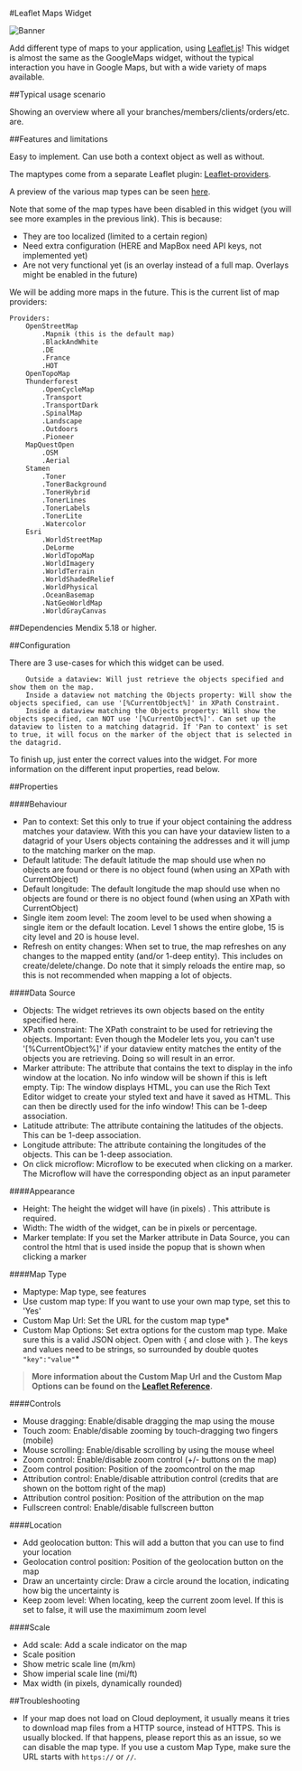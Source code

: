 #Leaflet Maps Widget

![Banner](https://raw.githubusercontent.com/mendix/Leaflet/master/assets/app_store_banner.png)

Add different type of maps to your application, using [Leaflet.js](http://leafletjs.com/)! This widget is almost the same as the GoogleMaps widget, without the typical interaction you have in Google Maps, but with a wide variety of maps available.

##Typical usage scenario

Showing an overview where all your branches/members/clients/orders/etc. are.

##Features and limitations

Easy to implement. Can use both a context object as well as without.

The maptypes come from a separate Leaflet plugin: [Leaflet-providers](https://github.com/leaflet-extras/leaflet-providers).

A preview of the various map types can be seen [here](http://leaflet-extras.github.io/leaflet-providers/preview/).

Note that some of the map types have been disabled in this widget (you will see more examples in the previous link). This is because:
* They are too localized (limited to a certain region)
* Need extra configuration (HERE and MapBox need API keys, not implemented yet)
* Are not very functional yet (is an overlay instead of a full map. Overlays might be enabled in the future)

We will be adding more maps in the future. This is the current list of map providers:

```
Providers:
    OpenStreetMap
        .Mapnik (this is the default map)
        .BlackAndWhite
        .DE
        .France
        .HOT
    OpenTopoMap
    Thunderforest
        .OpenCycleMap
        .Transport
        .TransportDark
        .SpinalMap
        .Landscape
        .Outdoors
        .Pioneer
    MapQuestOpen
        .OSM
        .Aerial
    Stamen
        .Toner
        .TonerBackground
        .TonerHybrid
        .TonerLines
        .TonerLabels
        .TonerLite
        .Watercolor
    Esri
        .WorldStreetMap
        .DeLorme
        .WorldTopoMap
        .WorldImagery
        .WorldTerrain
        .WorldShadedRelief
        .WorldPhysical
        .OceanBasemap
        .NatGeoWorldMap
        .WorldGrayCanvas
```

##Dependencies
Mendix 5.18 or higher.

##Configuration

There are 3 use-cases for which this widget can be used.

        Outside a dataview: Will just retrieve the objects specified and show them on the map.
        Inside a dataview not matching the Objects property: Will show the objects specified, can use '[%CurrentObject%]' in XPath Constraint.
        Inside a dataview matching the Objects property: Will show the objects specified, can NOT use '[%CurrentObject%]'. Can set up the dataview to listen to a matching datagrid. If 'Pan to context' is set to true, it will focus on the marker of the object that is selected in the datagrid.

To finish up, just enter the correct values into the widget. For more information on the different input properties, read below.

##Properties

####Behaviour
* Pan to context: Set this only to true if your object containing the address matches your dataview. With this you can have your dataview listen to a datagrid of your Users objects containing the addresses and it will jump to the matching marker on the map.
* Default latitude: The default latitude the map should use when no objects are found or there is no object found (when using an XPath with CurrentObject)
* Default longitude: The default longitude the map should use when no objects are found or there is no object found (when using an XPath with CurrentObject)
* Single item zoom level: The zoom level to be used when showing a single item or the default location. Level 1 shows the entire globe, 15 is city level and 20 is house level.
* Refresh on entity changes: When set to true, the map refreshes on any changes to the mapped entity (and/or 1-deep entity). This includes on create/delete/change. Do note that it simply reloads the entire map, so this is not recommended when mapping a lot of objects.

####Data Source
* Objects: The widget retrieves its own objects based on the entity specified here.
* XPath constraint: The XPath constraint to be used for retrieving the objects. Important: Even though the Modeler lets you, you can't use '[%CurrentObject%]' if your dataview entity matches the entity of the objects you are retrieving. Doing so will result in an error.
* Marker attribute: The attribute that contains the text to display in the info window at the location. No info window will be shown if this is left empty. Tip: The window displays HTML, you can use the Rich Text Editor widget to create your styled text and have it saved as HTML. This can then be directly used for the info window! This can be 1-deep association.
* Latitude attribute: The attribute containing the latitudes of the objects. This can be 1-deep association.
* Longitude attribute: The attribute containing the longitudes of the objects. This can be 1-deep association.
* On click microflow: Microflow to be executed when clicking on a marker. The Microflow will have the corresponding object as an input parameter

####Appearance
* Height: The height the widget will have (in pixels) . This attribute is required.
* Width: The width of the widget, can be in pixels or percentage.
* Marker template: If you set the Marker attribute in Data Source, you can control the html that is used inside the popup that is shown when clicking a marker

####Map Type
* Maptype: Map type, see features
* Use custom map type: If you want to use your own map type, set this to 'Yes'
* Custom Map Url: Set the URL for the custom map type*
* Custom Map Options: Set extra options for the custom map type. Make sure this is a valid JSON object. Open with ``{`` and close with ``}``. The keys and values need to be strings, so surrounded by double quotes ``"key":"value"``*

> **More information about the Custom Map Url and the Custom Map Options can be found on the [Leaflet Reference](http://leafletjs.com/reference.html#tilelayer).**

####Controls
* Mouse dragging: Enable/disable dragging the map using the mouse
* Touch zoom: Enable/disable zooming by touch-dragging two fingers (mobile)
* Mouse scrolling: Enable/disable scrolling by using the mouse wheel
* Zoom control: Enable/disable zoom control (+/- buttons on the map)
* Zoom control position: Position of the zoomcontrol on the map
* Attribution control: Enable/disable attribution control (credits that are shown on the bottom right of the map)
* Attribution control position: Position of the attribution on the map
* Fullscreen control: Enable/disable fullscreen button

####Location
* Add geolocation button: This will add a button that you can use to find your location
* Geolocation control position: Position of the geolocation button on the map
* Draw an uncertainty circle: Draw a circle around the location, indicating how big the uncertainty is
* Keep zoom level: When locating, keep the current zoom level. If this is set to false, it will use the maximimum zoom level

####Scale
* Add scale: Add a scale indicator on the map
* Scale position
* Show metric scale line (m/km)
* Show imperial scale line (mi/ft)
* Max width (in pixels, dynamically rounded)

##Troubleshooting

* If your map does not load on Cloud deployment, it usually means it tries to download map files from a HTTP source, instead of HTTPS. This is usually blocked. If that happens, please report this as an issue, so we can disable the map type. If you use a custom Map Type, make sure the URL starts with ``https://`` or ``//``.
